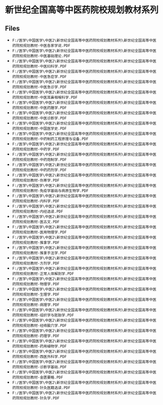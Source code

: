 # 新世纪全国高等中医药院校规划教材系列

## Files

- `F:/医学\中国医学\中医2\新世纪全国高等中医药院校规划教材系列\新世纪全国高等中医药院校规划教材-中医各家学说.PDF`
- `F:/医学\中国医学\中医2\新世纪全国高等中医药院校规划教材系列\新世纪全国高等中医药院校规划教材-中医基础理论.PDF`
- `F:/医学\中国医学\中医2\新世纪全国高等中医药院校规划教材系列\新世纪全国高等中医药院校规划教材-中医妇科学.PDF`
- `F:/医学\中国医学\中医2\新世纪全国高等中医药院校规划教材系列\新世纪全国高等中医药院校规划教材-中医急症学.PDF`
- `F:/医学\中国医学\中医2\新世纪全国高等中医药院校规划教材系列\新世纪全国高等中医药院校规划教材-中医急诊学.PDF`
- `F:/医学\中国医学\中医2\新世纪全国高等中医药院校规划教材系列\新世纪全国高等中医药院校规划教材-中医耳鼻咽喉科学.PDF`
- `F:/医学\中国医学\中医2\新世纪全国高等中医药院校规划教材系列\新世纪全国高等中医药院校规划教材-中医药膳学.PDF`
- `F:/医学\中国医学\中医2\新世纪全国高等中医药院校规划教材系列\新世纪全国高等中医药院校规划教材-中医诊断学.PDF`
- `F:/医学\中国医学\中医2\新世纪全国高等中医药院校规划教材系列\新世纪全国高等中医药院校规划教材-中国医学史.PDF`
- `F:/医学\中国医学\中医2\新世纪全国高等中医药院校规划教材系列\新世纪全国高等中医药院校规划教材-中药制药工程原理与设备.PDF`
- `F:/医学\中国医学\中医2\新世纪全国高等中医药院校规划教材系列\新世纪全国高等中医药院校规划教材-中药学.PDF`
- `F:/医学\中国医学\中医2\新世纪全国高等中医药院校规划教材系列\新世纪全国高等中医药院校规划教材-中药炮制学.PDF`
- `F:/医学\中国医学\中医2\新世纪全国高等中医药院校规划教材系列\新世纪全国高等中医药院校规划教材-中药药剂学.PDF`
- `F:/医学\中国医学\中医2\新世纪全国高等中医药院校规划教材系列\新世纪全国高等中医药院校规划教材-伤寒学.PDF`
- `F:/医学\中国医学\中医2\新世纪全国高等中医药院校规划教材系列\新世纪全国高等中医药院校规划教材-免疫学基础与病原生物学.PDF`
- `F:/医学\中国医学\中医2\新世纪全国高等中医药院校规划教材系列\新世纪全国高等中医药院校规划教材-内科学.PDF`
- `F:/医学\中国医学\中医2\新世纪全国高等中医药院校规划教材系列\新世纪全国高等中医药院校规划教材-内经选读.PDF`
- `F:/医学\中国医学\中医2\新世纪全国高等中医药院校规划教材系列\新世纪全国高等中医药院校规划教材-医古文.PDF`
- `F:/医学\中国医学\中医2\新世纪全国高等中医药院校规划教材系列\新世纪全国高等中医药院校规划教材-医用物理学.PDF`
- `F:/医学\中国医学\中医2\新世纪全国高等中医药院校规划教材系列\新世纪全国高等中医药院校规划教材-推拿学.PDF`
- `F:/医学\中国医学\中医2\新世纪全国高等中医药院校规划教材系列\新世纪全国高等中医药院校规划教材-推拿手法学.PDF`
- `F:/医学\中国医学\中医2\新世纪全国高等中医药院校规划教材系列\新世纪全国高等中医药院校规划教材-方剂学.PDF`
- `F:/医学\中国医学\中医2\新世纪全国高等中医药院校规划教材系列\新世纪全国高等中医药院校规划教材-正常人体解剖学.PDF`
- `F:/医学\中国医学\中医2\新世纪全国高等中医药院校规划教材系列\新世纪全国高等中医药院校规划教材-物理学.PDF`
- `F:/医学\中国医学\中医2\新世纪全国高等中医药院校规划教材系列\新世纪全国高等中医药院校规划教材-生理学.PDF`
- `F:/医学\中国医学\中医2\新世纪全国高等中医药院校规划教材系列\新世纪全国高等中医药院校规划教材-病理学.PDF`
- `F:/医学\中国医学\中医2\新世纪全国高等中医药院校规划教材系列\新世纪全国高等中医药院校规划教材-组织学与胚胎学.PDF`
- `F:/医学\中国医学\中医2\新世纪全国高等中医药院校规划教材系列\新世纪全国高等中医药院校规划教材-经络腧穴学.PDF`
- `F:/医学\中国医学\中医2\新世纪全国高等中医药院校规划教材系列\新世纪全国高等中医药院校规划教材-药理学.PDF`
- `F:/医学\中国医学\中医2\新世纪全国高等中医药院校规划教材系列\新世纪全国高等中医药院校规划教材-药用植物学.PDF`
- `F:/医学\中国医学\中医2\新世纪全国高等中医药院校规划教材系列\新世纪全国高等中医药院校规划教材-西医外科学.PDF`
- `F:/医学\中国医学\中医2\新世纪全国高等中医药院校规划教材系列\新世纪全国高等中医药院校规划教材-诊断学基础.PDF`
- `F:/医学\中国医学\中医2\新世纪全国高等中医药院校规划教材系列\新世纪全国高等中医药院校规划教材-金匮要略.PDF`
- `F:/医学\中国医学\中医2\新世纪全国高等中医药院校规划教材系列\新世纪全国高等中医药院校规划教材-针灸医籍选读.PDF`
- `F:/医学\中国医学\中医2\新世纪全国高等中医药院校规划教材系列\新世纪全国高等中医药院校规划教材-针灸学.PDF`
